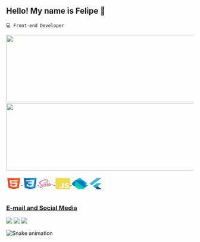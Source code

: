 <div>
  
  ## Hello! My name is Felipe 👋
  ```
  💻 Front-end Developer
  ```
  <a href="https://github.com/felipedalbert">
  <img height="180em" width="1300em" src="https://github-readme-stats.vercel.app/api?username=felipedalbert&show_icons=true&theme=codeSTACKr&include_all_commits=true&count_private=true"/>
  <img height="180em" width="1300em" src="https://github-readme-stats.vercel.app/api/top-langs/?username=felipedalbert&layout=compact&langs_count=6&theme=codeSTACKr"/>
</div>

<div style="display: inline_block"><br>
  <img align="center" alt="HTML" height="30" width="40" src="https://raw.githubusercontent.com/devicons/devicon/master/icons/html5/html5-original.svg">
  <img align="center" alt="CSS" height="30" width="40" src="https://raw.githubusercontent.com/devicons/devicon/master/icons/css3/css3-original.svg">
  <img align="center" alt="CSS" height="30" width="40" src="https://raw.githubusercontent.com/devicons/devicon/master/icons/sass/sass-original.svg">
  <img align="center" alt="Js" height="30" width="40" src="https://raw.githubusercontent.com/devicons/devicon/master/icons/javascript/javascript-plain.svg">
  <img align="center" alt="CSS" height="30" width="40" src="https://raw.githubusercontent.com/devicons/devicon/master/icons/dart/dart-original.svg">
  <img align="center" alt="CSS" height="30" width="40" src="https://raw.githubusercontent.com/devicons/devicon/master/icons/flutter/flutter-original.svg">
</div>
 
 <br>
 
  ### E-mail and Social Media
 
<div>
  <a href = "mailto:felipeoficial195@gmail.com"><img src="https://img.shields.io/badge/-Gmail-%23333?style=for-the-badge&logo=gmail&logoColor=white" target="_blank" rel="external"></a>
  <a href="https://instagram.com/felipedalbert" target="_blank" rel="external"><img src="https://img.shields.io/badge/-Instagram-%23E4405F?style=for-the-badge&logo=instagram&logoColor=white" target="_blank"></a>
  <a href="https://www.linkedin.com/in/felipe-dalbert-9a1435227/" target="_blank" rel="external"><img src="https://img.shields.io/badge/-LinkedIn-%230077B5?style=for-the-badge&logo=linkedin&logoColor=white" target="_blank"></a> 
 
  ![Snake animation](https://github.com/felipedalbert/felipedalbert/blob/output/github-contribution-grid-snake.svg)

</div>
